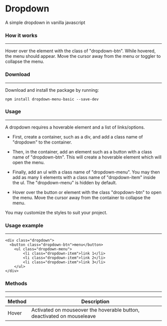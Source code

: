 # Dropdown
A simple dropdown in vanilla javascript

### How it works

---


Hover over the element with the class of "dropdown-btn". While hovered, the menu should appear. Move the cursor away from the menu or toggler to collapse the menu.

### Download

---
Download and install the package by running:

    npm install dropdown-menu-basic --save-dev
    
### Usage

---
A dropdown requires a hoverable element and a list of links/options.

- First, create a container, such as a div, and add a class name of "dropdown" to the container. 

- Then, in the container, add an element such as a button with a class name of "dropdown-btn". This will create a hoverable element which will open the menu.

- Finally, add an ul with a class name of "dropdown-menu". You may then add as many li elements with a class name of "dropdown-item" inside the ul. The "dropdown-menu" is hidden by default.

- Hover over the button or element with the class "dropdown-btn" to open the menu. Move the cursor away from the container to collapse the menu.


You may customize the styles to suit your project.


### Usage example

---
    <div class="dropdown">
      <button class="dropdown-btn">menu</button>
        <ul class="dropdown-menu">
            <li class="dropdown-item">link 1</li>
            <li class="dropdown-item">link 2</li>
            <li class="dropdown-item">link 3</li>
        </ul>
    </div>


### Methods

---
|Method|Description|
|----|----|
|Hover|Activated on mouseover the hoverable button, deactivated on mouseleave
